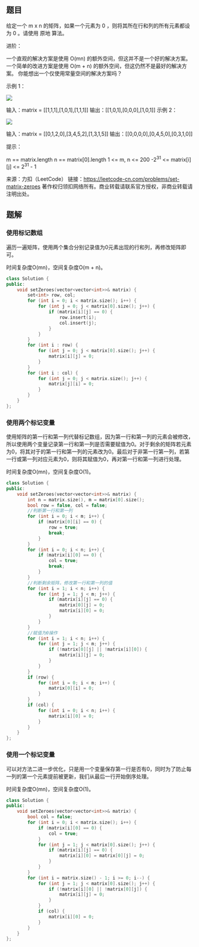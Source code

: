 ## 题目

给定一个 m x n 的矩阵，如果一个元素为 0 ，则将其所在行和列的所有元素都设为 0 。请使用 原地 算法。

进阶：

一个直观的解决方案是使用  O(mn) 的额外空间，但这并不是一个好的解决方案。
一个简单的改进方案是使用 O(m + n) 的额外空间，但这仍然不是最好的解决方案。
你能想出一个仅使用常量空间的解决方案吗？

示例 1：

![](https://assets.leetcode.com/uploads/2020/08/17/mat1.jpg)

输入：matrix = [[1,1,1],[1,0,1],[1,1,1]]
输出：[[1,0,1],[0,0,0],[1,0,1]]
示例 2：

![](https://assets.leetcode.com/uploads/2020/08/17/mat2.jpg)

输入：matrix = [[0,1,2,0],[3,4,5,2],[1,3,1,5]]
输出：[[0,0,0,0],[0,4,5,0],[0,3,1,0]]


提示：

m == matrix.length
n == matrix[0].length
1 <= m, n <= 200
-2<sup>31</sup> <= matrix[i][j] <= 2<sup>31</sup> - 1

来源：力扣（LeetCode）
链接：https://leetcode-cn.com/problems/set-matrix-zeroes
著作权归领扣网络所有。商业转载请联系官方授权，非商业转载请注明出处。

## 题解

### 使用标记数组

遍历一遍矩阵，使用两个集合分别记录值为0元素出现的行和列，再修改矩阵即可。

时间复杂度O(mn)，空间复杂度O(m + n)。

```c++
class Solution {
public:
    void setZeroes(vector<vector<int>>& matrix) {
        set<int> row, col;
        for (int i = 0; i < matrix.size(); i++) {
            for (int j = 0; j < matrix[0].size(); j++) {
                if (matrix[i][j] == 0) {
                    row.insert(i);
                    col.insert(j);
                }
            }
        }
        for (int i : row) {
            for (int j = 0; j < matrix[0].size(); j++) {
                matrix[i][j] = 0;
            }
        }
        for (int i : col) {
            for (int j = 0; j < matrix.size(); j++) {
                matrix[j][i] = 0;
            }
        }
    }
};
```

### 使用两个标记变量

使用矩阵的第一行和第一列代替标记数组，因为第一行和第一列的元素会被修改，所以使用两个变量记录第一行和第一列是否需要赋值为0。对于剩余的矩阵若元素为0，将其对于的第一行和第一列的元素改为0。最后对于非第一行第一列，若第一行或第一列对应元素为0，则将其赋值为0，再对第一行和第一列进行处理。

时间复杂度O(mn)，空间复杂度O(1)。

```c++
class Solution {
public:
    void setZeroes(vector<vector<int>>& matrix) {
        int n = matrix.size(), m = matrix[0].size();
        bool row = false, col = false;
        //判断第一行和第一列
        for (int i = 0; i < m; i++) {
            if (matrix[0][i] == 0) {
                row = true;
                break;
            }
        }
        for (int i = 0; i < n; i++) {
            if (matrix[i][0] == 0) {
                col = true;
                break;
            }
        }
        //判断剩余矩阵，修改第一行和第一列的值
        for (int i = 1; i < n; i++) {
            for (int j = 1; j < m; j++) {
                if (matrix[i][j] == 0) {
                    matrix[0][j] = 0;
                    matrix[i][0] = 0;
                }
            }
        }
        //赋值为0操作
        for (int i = 1; i < n; i++) {
            for (int j = 1; j < m; j++) {
                if (!matrix[0][j] || !matrix[i][0]) {
                    matrix[i][j] = 0;
                }
            }
        }
        if (row) {
            for (int i = 0; i < m; i++) {
                matrix[0][i] = 0;
            }
        }
        if (col) {
            for (int i = 0; i < n; i++) {
                matrix[i][0] = 0;
            }
        }
    }
};
```

### 使用一个标记变量

可以对方法二进一步优化，只是用一个变量保存第一行是否有0，同时为了防止每一列的第一个元素提前被更新，我们从最后一行开始倒序处理。

时间复杂度O(mn)，空间复杂度O(1)。

```c++
class Solution {
public:
    void setZeroes(vector<vector<int>>& matrix) {
        bool col = false;
        for (int i = 0; i < matrix.size(); i++) {
            if (matrix[i][0] == 0) {
                col = true;
            }
            for (int j = 1; j < matrix[0].size(); j++) {
                if (matrix[i][j] == 0) {
                    matrix[i][0] = matrix[0][j] = 0;
                }
            }
        }
        for (int i = matrix.size() - 1; i >= 0; i--) {
            for (int j = 1; j < matrix[0].size(); j++) {
                if (!matrix[i][0] || !matrix[0][j]) {
                    matrix[i][j] = 0;
                }
            }
            if (col) {
                matrix[i][0] = 0;
            }
        }
    }
};
```

